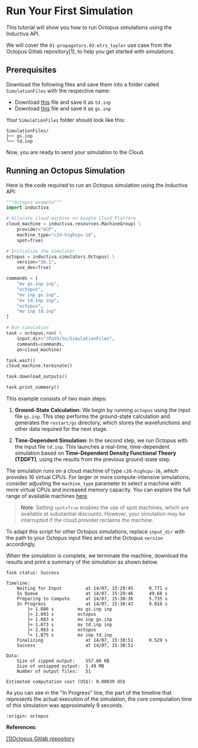 # Run Your First Simulation
This tutorial will show you how to run Octopus simulations using the Inductiva API. 

We will cover the `01-propagators.03-etrs_taylor` use case from the Octopus Gitlab repository[1], to help you get started with simulations.

## Prerequisites
Download the following files and save them into a folder called `SimulationFiles` with the
respective name:
- Download [this](https://gitlab.com/octopus-code/octopus/-/raw/16.1/testsuite/real_time/01-propagators.03-etrs_taylor.inp?ref_type=tags) file and save it as `td.inp`
- Download [this](https://gitlab.com/octopus-code/octopus/-/raw/16.1/testsuite/real_time/02-propagators.01-gs.inp?ref_type=tags) file and save it as `gs.inp`

Your `SimulationFiles` folder should look like this:

```
SimulationFiles/
├── gs.inp
└── td.inp
```

Now, you are ready to send your simulation to the Cloud.

## Running an Octopus Simulation
Here is the code required to run an Octopus simulation using the Inductiva API:

```python
"""Octopus example"""
import inductiva

# Allocate cloud machine on Google Cloud Platform
cloud_machine = inductiva.resources.MachineGroup( \
    provider="GCP",
    machine_type="c2d-highcpu-16",
	spot=True)

# Initialize the Simulator
octopus = inductiva.simulators.Octopus( \
    version="16.1",
    use_dev=True)

commands = [
    "mv gs.inp inp",
    "octopus",
    "mv inp gs.inp",
    "mv td.inp inp",
    "octopus",
    "mv inp td.inp"
]

# Run simulation
task = octopus.run( \
    input_dir="/Path/to/SimulationFiles",
    commands=commands,
    on=cloud_machine)

task.wait()
cloud_machine.terminate()

task.download_outputs()

task.print_summary()
```

This example consists of two main steps:

1. **Ground-State Calculation:**
   We begin by running `octopus` using the input file `qs.inp`. This step performs the ground-state calculation and generates the `restart/gs` directory, which stores the wavefunctions and other data required for the next stage.

2. **Time-Dependent Simulation:**
   In the second step, we run Octopus with the input file `td.inp`. This launches a real-time, time-dependent simulation based on **Time-Dependent Density Functional Theory (TDDFT)**, using the results from the previous ground-state step.

The simulation runs on a cloud machine of type `c2d-highcpu-16`, which provides 16 virtual CPUs. 
For larger or more compute-intensive simulations, consider adjusting the `machine_type` parameter to select 
a machine with more virtual CPUs and increased memory capacity. You can explore the full range of available machines [here](https://console.inductiva.ai/machine-groups/instance-types).

> **Note**: Setting `spot=True` enables the use of spot machines, which are available at substantial discounts. 
> However, your simulation may be interrupted if the cloud provider reclaims the machine.

To adapt this script for other Octopus simulations, replace `input_dir` with the
path to your Octopus input files and set the Octopus `version` accordingly.

When the simulation is complete, we terminate the machine, download the results and print a summary of the simulation as shown below.

```
Task status: Success

Timeline:
	Waiting for Input         at 14/07, 15:29:45      0.771 s
	In Queue                  at 14/07, 15:29:46      49.68 s
	Preparing to Compute      at 14/07, 15:30:36      5.735 s
	In Progress               at 14/07, 15:30:42      9.018 s
		├> 1.086 s         mv gs.inp inp
		├> 2.093 s         octopus
		├> 1.083 s         mv inp gs.inp
		├> 1.073 s         mv td.inp inp
		├> 2.083 s         octopus
		└> 1.075 s         mv inp td.inp
	Finalizing                at 14/07, 15:30:51      0.529 s
	Success                   at 14/07, 15:30:51      

Data:
	Size of zipped output:    557.60 KB
	Size of unzipped output:  1.49 MB
	Number of output files:   51

Estimated computation cost (US$): 0.00039 US$
```

As you can see in the "In Progress" line, the part of the timeline that represents the actual execution of the simulation, 
the core computation time of this simulation was approximately 9 seconds.

```{banner_small}
:origin: octopus
```

**References:**

[[1]Octopus Gitlab repository](https://gitlab.com/octopus-code/octopus/-/blob/16.1/testsuite/real_time/01-propagators.03-etrs_taylor.inp?ref_type=tags)